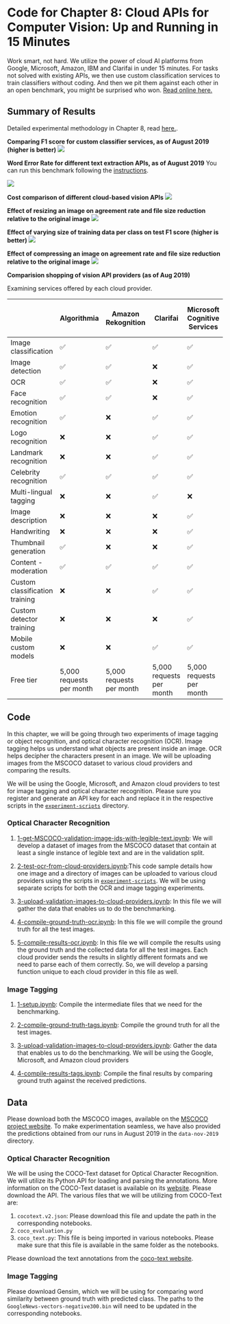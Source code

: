# Code for Chapter 8: Cloud APIs for Computer Vision: Up and Running in 15 Minutes

Work smart, not hard. We utilize the power of cloud AI platforms from Google, Microsoft, Amazon, IBM and Clarifai in under 15 minutes. For tasks not solved with existing APIs, we then use custom classification services to train classifiers without coding. And then we pit them against each other in an open benchmark, you might be surprised who won. [Read online here.](https://learning.oreilly.com/library/view/practical-deep-learning/9781492034858/ch08.html)

## Summary of Results

Detailed experimental methodology in Chapter 8, read [here.](https://learning.oreilly.com/library/view/practical-deep-learning/9781492034858/ch08.html).

**Comparing F1 score for custom classifier services, as of August 2019 (higher is better)**
![](https://raw.githubusercontent.com/PracticalDL/Practical-Deep-Learning-Book/master/code/chapter-8/graphs/19-f1-score-custom.png)

**Word Error Rate for different text extraction APIs, as of August 2019**
You can run this benchmark following the [instructions](https://github.com/PracticalDL/Practical-Deep-Learning-Book/blob/master/code/chapter-8/README.md#code).

![](https://raw.githubusercontent.com/PracticalDL/Practical-Deep-Learning-Book/master/code/chapter-8/graphs/8-text-accuracy-comparison.png)

**Cost comparison of different cloud-based vision APIs**
![](https://raw.githubusercontent.com/PracticalDL/Practical-Deep-Learning-Book/master/code/chapter-8/graphs/7-cost-comparison.png)

**Effect of resizing an image on agreement rate and file size reduction relative to the original image**
![](https://raw.githubusercontent.com/PracticalDL/Practical-Deep-Learning-Book/master/code/chapter-8/graphs/21-google-resizing-experiment.png)

**Effect of varying size of training data per class on test F1 score (higher is better)**
![](https://raw.githubusercontent.com/PracticalDL/Practical-Deep-Learning-Book/master/code/chapter-8/graphs/20-varying-training-size.png)

**Effect of compressing an image on agreement rate and file size reduction relative to the original image**
![](https://raw.githubusercontent.com/PracticalDL/Practical-Deep-Learning-Book/master/code/chapter-8/graphs/22-google-compression-experiment.png)

**Comparision shopping of vision API providers (as of Aug 2019)**

Examining services offered by each cloud provider.

|   | Algorithmia  | Amazon Rekognition  | Clarifai  | Microsoft Cognitive Services  | Google Cloud Vision  | IBM Watson Visual Recognition  |
|---|---|---|---|---|---|---|
| Image classification | :white_check_mark:  |  :white_check_mark: |  :white_check_mark: |  :white_check_mark: | :white_check_mark:  | :white_check_mark:  |
| Image detection | :white_check_mark:  |  :white_check_mark: |  ❌ |  :white_check_mark: | :white_check_mark:  | ❌  |
| OCR | :white_check_mark:  |  :white_check_mark: |  ❌ |  :white_check_mark: | :white_check_mark:  | ❌  |
| Face recognition | :white_check_mark:  |  :white_check_mark: |  ❌ |  :white_check_mark: | ❌  | ❌  |
| Emotion recognition | :white_check_mark:  |  ❌ |  :white_check_mark: |  :white_check_mark: | :white_check_mark:  | ❌  |
| Logo recognition | ❌  |  ❌ |  :white_check_mark: |  :white_check_mark: | :white_check_mark:  | ❌  |
| Landmark recognition | ❌  |  ❌ |  :white_check_mark: |  :white_check_mark: | :white_check_mark:  | :white_check_mark:  |
| Celebrity recognition | :white_check_mark:  |  :white_check_mark: |  :white_check_mark: |  :white_check_mark: | :white_check_mark:  | :white_check_mark:  |
| Multi-lingual tagging | ❌  |  ❌ |  :white_check_mark: |  ❌ | ❌  | ❌  |
| Image description | ❌  |  ❌ |  ❌ |  :white_check_mark: | ❌  | ❌  |
| Handwriting | ❌  |  ❌ |  ❌ |  :white_check_mark: | :white_check_mark:  | ❌  |
| Thumbnail generation | :white_check_mark:  |  ❌ |  ❌ |  :white_check_mark: | :white_check_mark:  | ❌  |
| Content - moderation | :white_check_mark:  |  :white_check_mark: |  :white_check_mark: |  :white_check_mark: | :white_check_mark:  | ❌  |
| Custom classification training | ❌  |  ❌ |  :white_check_mark: |  :white_check_mark: | :white_check_mark:  | :white_check_mark:  |
| Custom detector training | ❌  |  ❌ |  ❌ |  :white_check_mark: | :white_check_mark:  | ❌  |
| Mobile custom models | ❌  |  ❌ |  :white_check_mark: |  :white_check_mark: | :white_check_mark:  | ❌  |
| Free tier | 5,000 requests per month  |  5,000 requests per month | 5,000 requests per month  |  5,000 requests per month | 1,000 requests per month  | 7,500  |










## Code

In this chapter, we will be going through two experiments of image tagging or object recognition, and optical character recognition (OCR). Image tagging helps us understand what objects are present inside an image. OCR helps decipher the characters present in an image. We will be uploading images from the MSCOCO dataset to various cloud providers and comparing the results.

We will be using the Google, Microsoft, and Amazon cloud providers to test for image tagging and optical character recognition. Please sure you register and generate an API key for each and replace it in the respective scripts in the [`experiment-scripts`](https://github.com/PracticalDL/Practical-Deep-Learning-Book/blob/master/code/chapter-8/experiment-scripts/) directory.

### Optical Character Recognition

1. [1-get-MSCOCO-validation-image-ids-with-legible-text.ipynb](https://github.com/PracticalDL/Practical-Deep-Learning-Book/blob/master/code/chapter-8/optical-character-recognition/1-get-MSCOCO-validation-image-ids-with-legible-text.ipynb): We will develop a dataset of images from the MSCOCO dataset that contain at least a single instance of legible text and are in the validation split.

2. [2-test-ocr-from-cloud-providers.ipynb](https://github.com/PracticalDL/Practical-Deep-Learning-Book/blob/master/code/chapter-8/optical-character-recognition/2-test-ocr-from-cloud-providers.ipynb):This code sample details how one image and a directory of images can be uploaded to various cloud providers using the scripts in [`experiment-scripts`](https://github.com/PracticalDL/Practical-Deep-Learning-Book/blob/master/code/chapter-8/experiment-scripts). We will be using separate scripts for both the OCR and image tagging experiments.

3. [3-upload-validation-images-to-cloud-providers.ipynb](https://github.com/PracticalDL/Practical-Deep-Learning-Book/blob/master/code/chapter-8/optical-character-recognition/3-upload-validation-images-to-cloud-providers.ipynb): In this file we will gather the data that enables us to do the benchmarking.

4. [4-compile-ground-truth-ocr.ipynb](https://github.com/PracticalDL/Practical-Deep-Learning-Book/blob/master/code/chapter-8/optical-character-recognition/4-compile-ground-truth-ocr.ipynb): In this file we will compile the ground truth for all the test images.

5. [5-compile-results-ocr.ipynb](https://github.com/PracticalDL/Practical-Deep-Learning-Book/blob/master/code/chapter-8/optical-character-recognition/5-compile-results-ocr.ipynb): In this file we will compile the results using the ground truth and the collected data for all the test images. Each cloud provider sends the results in slightly different formats and we need to parse each of them correctly. So, we will develop a parsing function unique to each cloud provider in this file as well.

### Image Tagging

1. [1-setup.ipynb](https://github.com/PracticalDL/Practical-Deep-Learning-Book/blob/master/code/chapter-8/image-tagging/1-setup.ipynb): Compile the intermediate files that we need for the benchmarking.

2. [2-compile-ground-truth-tags.ipynb](https://github.com/PracticalDL/Practical-Deep-Learning-Book/blob/master/code/chapter-8/image-tagging/2-compile-ground-truth-tags.ipynb): Compile the ground truth for all the test images.

3. [3-upload-validation-images-to-cloud-providers.ipynb](https://github.com/PracticalDL/Practical-Deep-Learning-Book/blob/master/code/chapter-8/image-tagging/3-upload-validation-images-to-cloud-providers.ipynb
): Gather the data that enables us to do the benchmarking. We will be using the Google, Microsoft, and Amazon cloud providers

4. [4-compile-results-tags.ipynb](https://github.com/PracticalDL/Practical-Deep-Learning-Book/blob/master/code/chapter-8/image-tagging/4-compile-results-tags.ipynb): Compile the final results by comparing ground truth against the received predictions.

## Data

Please download both the MSCOCO images, available on the [MSCOCO project website](http://mscoco.org/dataset/#download). To make experimentation seamless, we have also provided the predictions obtained from our runs in August 2019 in the `data-nov-2019` directory.

### Optical Character Recognition

We will be using the COCO-Text dataset for Optical Character Recognition. We will utilize its Python API for loading and parsing the annotations. More information on the COCO-Text dataset is available on its [website](http://vision.cornell.edu/se3/coco-text/). Please download the API. The various files that we will be utilizing from COCO-Text are:

1. `cocotext.v2.json`: Please download this file and update the path in the corresponding notebooks.
2. `coco_evaluation.py`
3. `coco_text.py`: This file is being imported in various notebooks. Please make sure that this file is available in the same folder as the notebooks.

Please download the text annotations from the [coco-text website](https://bgshih.github.io/cocotext/).

### Image Tagging

Please download Gensim, which we will be using for comparing word similarity between ground truth with predicted class. The paths to the `GoogleNews-vectors-negative300.bin` will need to be updated in the corresponding notebooks.

